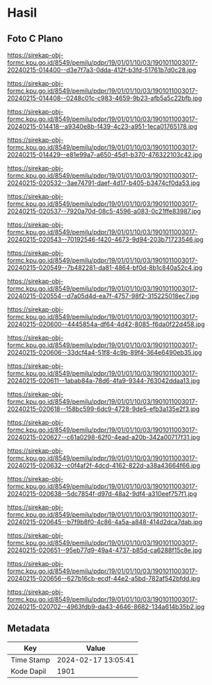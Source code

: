 # Hasil

## Foto C Plano

https://sirekap-obj-formc.kpu.go.id/8549/pemilu/pdpr/19/01/01/10/03/1901011003017-20240215-014400--d3e7f7a3-0dda-412f-b3fd-51761b7d0c28.jpg

https://sirekap-obj-formc.kpu.go.id/8549/pemilu/pdpr/19/01/01/10/03/1901011003017-20240215-014408--0248c01c-c983-4659-9b23-afb5a5c22bfb.jpg

https://sirekap-obj-formc.kpu.go.id/8549/pemilu/pdpr/19/01/01/10/03/1901011003017-20240215-014418--a9340e8b-f439-4c23-a951-1eca01765178.jpg

https://sirekap-obj-formc.kpu.go.id/8549/pemilu/pdpr/19/01/01/10/03/1901011003017-20240215-014429--e81e99a7-a650-45d1-b370-476322103c42.jpg

https://sirekap-obj-formc.kpu.go.id/8549/pemilu/pdpr/19/01/01/10/03/1901011003017-20240215-020532--3ae74791-daef-4d17-b405-b3474cf0da53.jpg

https://sirekap-obj-formc.kpu.go.id/8549/pemilu/pdpr/19/01/01/10/03/1901011003017-20240215-020537--7920a70d-08c5-4596-a083-0c21ffe83987.jpg

https://sirekap-obj-formc.kpu.go.id/8549/pemilu/pdpr/19/01/01/10/03/1901011003017-20240215-020543--70192546-f420-4673-9d94-203b71723546.jpg

https://sirekap-obj-formc.kpu.go.id/8549/pemilu/pdpr/19/01/01/10/03/1901011003017-20240215-020549--7b482281-da81-4864-bf0d-8b1c840a52c4.jpg

https://sirekap-obj-formc.kpu.go.id/8549/pemilu/pdpr/19/01/01/10/03/1901011003017-20240215-020554--d7a05d4d-ea7f-4757-98f2-315225018ec7.jpg

https://sirekap-obj-formc.kpu.go.id/8549/pemilu/pdpr/19/01/01/10/03/1901011003017-20240215-020600--4445854a-df64-4d42-8085-f6da0f22d458.jpg

https://sirekap-obj-formc.kpu.go.id/8549/pemilu/pdpr/19/01/01/10/03/1901011003017-20240215-020606--33dcf4a4-51f8-4c9b-89f4-364e6490eb35.jpg

https://sirekap-obj-formc.kpu.go.id/8549/pemilu/pdpr/19/01/01/10/03/1901011003017-20240215-020611--1abab84a-78d6-4fa9-9344-763042ddaa13.jpg

https://sirekap-obj-formc.kpu.go.id/8549/pemilu/pdpr/19/01/01/10/03/1901011003017-20240215-020618--158bc599-6dc9-4728-9de5-efb3a135e2f3.jpg

https://sirekap-obj-formc.kpu.go.id/8549/pemilu/pdpr/19/01/01/10/03/1901011003017-20240215-020627--c61a0298-62f0-4ead-a20b-342a00717f31.jpg

https://sirekap-obj-formc.kpu.go.id/8549/pemilu/pdpr/19/01/01/10/03/1901011003017-20240215-020632--c0f4af2f-4dcd-4162-822d-a38a43664f66.jpg

https://sirekap-obj-formc.kpu.go.id/8549/pemilu/pdpr/19/01/01/10/03/1901011003017-20240215-020638--5dc7854f-d97d-48a2-9df4-a310eef757f1.jpg

https://sirekap-obj-formc.kpu.go.id/8549/pemilu/pdpr/19/01/01/10/03/1901011003017-20240215-020645--b7f9b8f0-4c86-4a5a-a848-414d2dca7dab.jpg

https://sirekap-obj-formc.kpu.go.id/8549/pemilu/pdpr/19/01/01/10/03/1901011003017-20240215-020651--95eb77d9-49a4-4737-b85d-ca6288f15c8e.jpg

https://sirekap-obj-formc.kpu.go.id/8549/pemilu/pdpr/19/01/01/10/03/1901011003017-20240215-020656--627b16cb-ecdf-44e2-a5bd-782af542bfdd.jpg

https://sirekap-obj-formc.kpu.go.id/8549/pemilu/pdpr/19/01/01/10/03/1901011003017-20240215-020702--4963fdb9-da43-4646-8682-134a614b35b2.jpg


## Metadata

| Key        | Value               |
| ---------- | ------------------- |
| Time Stamp | 2024-02-17 13:05:41 |
| Kode Dapil | 1901                |



